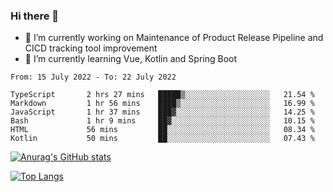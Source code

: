 ### Hi there 👋

- 🔭 I’m currently working on Maintenance of Product Release Pipeline and CICD tracking tool improvement
- 🌱 I’m currently learning Vue, Kotlin and Spring Boot

<!--START_SECTION:waka-->

```text
From: 15 July 2022 - To: 22 July 2022

TypeScript       2 hrs 27 mins   █████▒░░░░░░░░░░░░░░░░░░░   21.54 %
Markdown         1 hr 56 mins    ████▒░░░░░░░░░░░░░░░░░░░░   16.99 %
JavaScript       1 hr 37 mins    ███▓░░░░░░░░░░░░░░░░░░░░░   14.25 %
Bash             1 hr 9 mins     ██▓░░░░░░░░░░░░░░░░░░░░░░   10.15 %
HTML             56 mins         ██░░░░░░░░░░░░░░░░░░░░░░░   08.34 %
Kotlin           50 mins         ██░░░░░░░░░░░░░░░░░░░░░░░   07.43 %
```

<!--END_SECTION:waka-->

[![Anurag's GitHub stats](https://github-readme-stats.vercel.app/api?username=yunhao981&show_icons=true&theme=solarized-dark)](https://github.com/anuraghazra/github-readme-stats)

[![Top Langs](https://github-readme-stats.vercel.app/api/top-langs/?username=yunhao981&theme=solarized-dark&layout=compact)](https://github.com/anuraghazra/github-readme-stats)

<!--
**yunhao981/yunhao981** is a ✨ _special_ ✨ repository because its `README.md` (this file) appears on your GitHub profile.

Here are some ideas to get you started:

- 🔭 I’m currently working on Maintenance of Release Pipeline and CICD tracking tool improvement
- 🌱 I’m currently learning Vue, Kotlin and Spring Boot
- 👯 I’m looking to collaborate on ...
- 🤔 I’m looking for help with ...
- 💬 Ask me about ...
- 📫 How to reach me: ...
- 😄 Pronouns: ...
- ⚡ Fun fact: ...
-->


